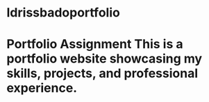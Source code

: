 # Idrissbadoportfolio
# Portfolio Assignment  This is a portfolio website showcasing my skills, projects, and professional experience. 
